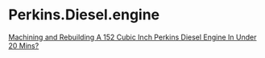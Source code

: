 # Perkins.Diesel.engine
[Machining and Rebuilding A 152 Cubic Inch Perkins Diesel Engine In Under 20 Mins?](https://youtu.be/oBxiYpmYsFg)

